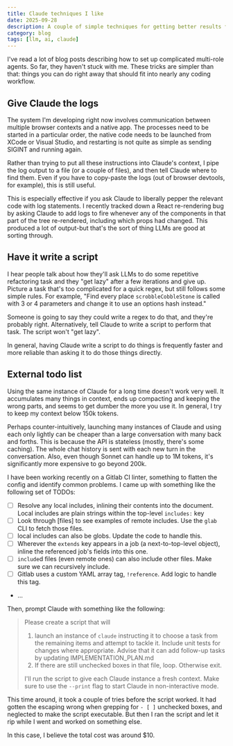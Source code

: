 ```yaml
---
title: Claude techniques I like
date: 2025-09-28
description: A couple of simple techniques for getting better results from Claude Code
category: blog
tags: [llm, ai, claude]
---
```


I've read a lot of blog posts describing how to set up complicated multi-role agents. So far, they haven't stuck with me. These tricks are simpler than that: things you can do right away that should fit into nearly any coding workflow.

## Give Claude the logs

The system I'm developing right now involves communication between multiple browser contexts and a native app. The processes need to be started in a particular order, the native code needs to be launched from XCode or Visual Studio, and restarting is not quite as simple as sending SIGINT and running again.

Rather than trying to put all these instructions into Claude's context, I pipe the log output to a file (or a couple of files), and then tell Claude where to find them. Even if you have to copy-paste the logs (out of browser devtools, for example), this is still useful.

This is especially effective if you ask Claude to liberally pepper the relevant code with log statements. I recently tracked down a React re-rendering bug by asking Claude to add logs to fire whenever any of the components in that part of the tree re-rendered, including which props had changed. This produced a lot of output-but that's the sort of thing LLMs are good at sorting through.

## Have it write a script

I hear people talk about how they'll ask LLMs to do some repetitive refactoring task and they "get lazy" after a few iterations and give up. Picture a task that's too complicated for a quick regex, but still follows some simple rules. For example, "Find every place `scrobbleCobbleStone` is called with 3 or 4 parameters and change it to use an options hash instead."

Someone is going to say they could write a regex to do that, and they're probably right. Alternatively, tell Claude to write a script to perform that task. The script won't "get lazy".

In general, having Claude write a script to do things is frequently faster and more reliable than asking it to do those things directly.

## External todo list

Using the same instance of Claude for a long time doesn't work very well. It accumulates many things in context, ends up compacting and keeping the wrong parts, and seems to get dumber the more you use it. In general, I try to keep my context below 150k tokens.

Perhaps counter-intuitively, launching many instances of Claude and using each only lightly can be cheaper than a large conversation with many back and forths. This is because the API is stateless (mostly, there's some caching). The whole chat history is sent with each new turn in the conversation. Also, even though Sonnet can handle up to 1M tokens, it's significantly more expensive to go beyond 200k.

I have been working recently on a Gitlab CI linter, something to flatten the config and identify common problems. I came up with something like the following set of TODOs:

- [ ] Resolve any local includes, inlining their contents into the document. Local includes are plain strings within the top-level `includes:` key
- [ ] Look through [files] to see examples of remote includes. Use the `glab` CLI to fetch those files.
- [ ] local includes can also be globs. Update the code to handle this.
- [ ] Wherever the `extends` key appears in a job (a next-to-top-level object), inline the referenced job's fields into this one.
- [ ] `include`d files (even remote ones) can also include other files. Make sure we can recursively include.
- [ ] Gitlab uses a custom YAML array tag, `!reference`. Add logic to handle this tag.
- ...

Then, prompt Claude with something like the following:

> Please create a script that will
>
> 1. launch an instance of `claude` instructing it to choose a task from the remaining items and attempt to tackle it. Include unit tests for changes where appropriate. Advise that it can add follow-up tasks by updating IMPLEMENTATION_PLAN.md
> 2. If there are still unchecked boxes in that file, loop. Otherwise exit.
>
> I'll run the script to give each Claude instance a fresh context. Make sure to use the `--print` flag to start Claude in non-interactive mode.

This time around, it took a couple of tries before the script worked. It had gotten the escaping wrong when grepping for `- [ ]` unchecked boxes, and neglected to make the script executable. But then I ran the script and let it rip while I went and worked on something else.

In this case, I believe the total cost was around $10.
